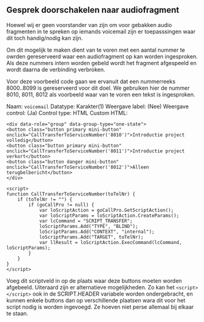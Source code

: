 ## Gesprek doorschakelen naar audiofragment

Hoewel wij er geen voorstander van zijn om voor gebakken audio fragmenten in te spreken op iemands voicemail 
zijn er toepasssingen waar dit toch handig/nodig kan zijn.

Om dit mogelijk te maken dient van te voren met een aantal nummer te owrden gereserveerd waar een audiofragment op 
kan worden ingesproken. Als deze nummers intern worden gebeld wordt het fragment afgespeeld en wordt daarna de verbinding 
verbroken.

Voor deze voorbeeld code gaan we ervanuit dat een nummerreeks 8000..8099 is gereserveerd voor dit doel. 
We gebruiken hier de nummer 8010, 8011, 8012 als voorbeeld waar van te voren een tekst is ingesproken.


Naam: `voicemail`
Datatype: Karakter(1) 
Weergave label: (Nee)
Weergave control: (Ja)
Control type: HTML
Custom HTML:

```
<div data-role="group" data-group-type="one-state">
<button class="button primary mini-button" onclick="CallTransferToServiceNumber('8010')">Introductie project volledig</button>
<button class="button primary mini-button" onclick="CallTransferToServiceNumber('8011')">Introductie project verkort</button>
<button class="button danger mini-button" onclick="CallTransferToServiceNumber('8012')">Alleen terugbelbericht</button>
</div>

<script>
function CallTransferToServiceNumber(toTelNr) {
	if (toTelNr != "") {
		if (goCallPro != null) {
			var loScriptAction = goCallPro.GetScriptAction();
			var loScriptParams = loScriptAction.CreateParams();
			var lcCommand = "SCRIPT_TRANSFER";
			loScriptParams.Add("TYPE", "BLIND");
			loScriptParams.Add("CONTEXT", "internal");
			loScriptParams.Add("TARGET", toTelNr);
			var llResult = loScriptAction.ExecCommand(lcCommand, loScriptParams);
		}
	}
}
</script>
```

Voeg dit scriptveld in op de plaats waar deze buttons moeten worden afgebeeld. 
Uiteraard zijn er alternatieve mogelijkheden. Zo kan het `<script></script>` ook in de SCRIPT.HEADER 
variabele worden ondergebracht, en kunnen enkele buttons dan op verschillende plaatsen wara dit voor het 
script nodig is worden ingevoegd. Ze hoeven niet perse allemaal bij elkaar te staan.
